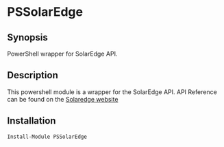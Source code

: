 ﻿# PSSolarEdge

## Synopsis

PowerShell wrapper for SolarEdge API.

## Description

This powershell module is a wrapper for the SolarEdge API. API Reference can be found on the [Solaredge website](https://www.solaredge.com/sites/default/files/se_monitoring_api.pdf "SolarEdge API Reference")

## Installation

```Powershell
Install-Module PSSolarEdge
```
